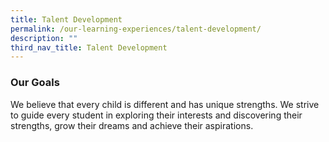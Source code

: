 ```yaml
---
title: Talent Development
permalink: /our-learning-experiences/talent-development/
description: ""
third_nav_title: Talent Development
---
```


### Our Goals

We believe that every child is different and has unique strengths. We strive to guide every student in exploring their interests and discovering their strengths, grow their dreams and achieve their aspirations.